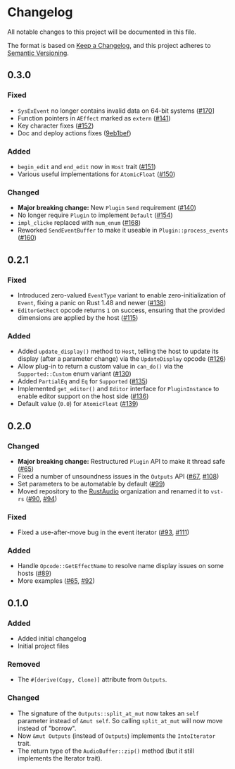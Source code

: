 # Changelog

All notable changes to this project will be documented in this file.

The format is based on [Keep a Changelog](https://keepachangelog.com/en/1.0.0/),
and this project adheres to [Semantic Versioning](https://semver.org/spec/v2.0.0.html).

## 0.3.0

### Fixed

- `SysExEvent` no longer contains invalid data on 64-bit systems ([#170](https://github.com/RustAudio/vst-rs/pull/171)]
- Function pointers in `AEffect` marked as `extern` ([#141](https://github.com/RustAudio/vst-rs/pull/141))
- Key character fixes ([#152](https://github.com/RustAudio/vst-rs/pull/152))
- Doc and deploy actions fixes ([9eb1bef](https://github.com/RustAudio/vst-rs/commit/9eb1bef1826db1581b4162081de05c1090935afb))

### Added

- `begin_edit` and `end_edit` now in `Host` trait ([#151](https://github.com/RustAudio/vst-rs/pull/151))
- Various useful implementations for `AtomicFloat` ([#150](https://github.com/RustAudio/vst-rs/pull/150))

### Changed

- **Major breaking change:** New `Plugin` `Send` requirement ([#140](https://github.com/RustAudio/vst-rs/pull/140))
- No longer require `Plugin` to implement `Default` ([#154](https://github.com/RustAudio/vst-rs/pull/154))
- `impl_clicke` replaced with `num_enum` ([#168](https://github.com/RustAudio/vst-rs/pull/168))
- Reworked `SendEventBuffer` to make it useable in `Plugin::process_events` ([#160](https://github.com/RustAudio/vst-rs/pull/160))

## 0.2.1

### Fixed

- Introduced zero-valued `EventType` variant to enable zero-initialization of `Event`, fixing a panic on Rust 1.48 and newer ([#138](https://github.com/RustAudio/vst-rs/pull/138))
- `EditorGetRect` opcode returns `1` on success, ensuring that the provided dimensions are applied by the host ([#115](https://github.com/RustAudio/vst-rs/pull/115))

### Added

- Added `update_display()` method to `Host`, telling the host to update its display (after a parameter change) via the `UpdateDisplay` opcode ([#126](https://github.com/RustAudio/vst-rs/pull/126))
- Allow plug-in to return a custom value in `can_do()` via the `Supported::Custom` enum variant ([#130](https://github.com/RustAudio/vst-rs/pull/130))
- Added `PartialEq` and `Eq` for `Supported` ([#135](https://github.com/RustAudio/vst-rs/pull/135))
- Implemented `get_editor()` and `Editor` interface for `PluginInstance` to enable editor support on the host side ([#136](https://github.com/RustAudio/vst-rs/pull/136))
- Default value (`0.0`) for `AtomicFloat` ([#139](https://github.com/RustAudio/vst-rs/pull/139))

## 0.2.0

### Changed

- **Major breaking change:** Restructured `Plugin` API to make it thread safe ([#65](https://github.com/RustAudio/vst-rs/pull/65))
- Fixed a number of unsoundness issues in the `Outputs` API ([#67](https://github.com/RustAudio/vst-rs/pull/67), [#108](https://github.com/RustAudio/vst-rs/pull/108))
- Set parameters to be automatable by default ([#99](https://github.com/RustAudio/vst-rs/pull/99))
- Moved repository to the [RustAudio](https://github.com/RustAudio) organization and renamed it to `vst-rs` ([#90](https://github.com/RustAudio/vst-rs/pull/90), [#94](https://github.com/RustAudio/vst-rs/pull/94))

### Fixed

- Fixed a use-after-move bug in the event iterator ([#93](https://github.com/RustAudio/vst-rs/pull/93), [#111](https://github.com/RustAudio/vst-rs/pull/111))

### Added

- Handle `Opcode::GetEffectName` to resolve name display issues on some hosts ([#89](https://github.com/RustAudio/vst-rs/pull/89))
- More examples ([#65](https://github.com/RustAudio/vst-rs/pull/65), [#92](https://github.com/RustAudio/vst-rs/pull/92))

## 0.1.0

### Added

- Added initial changelog
- Initial project files

### Removed

- The `#[derive(Copy, Clone)]` attribute from `Outputs`.

### Changed
- The signature of the `Outputs::split_at_mut` now takes an `self` parameter instead of `&mut self`.
So calling `split_at_mut` will now move instead of "borrow".
- Now `&mut Outputs` (instead of `Outputs`) implements the `IntoIterator` trait.
- The return type of the `AudioBuffer::zip()` method (but it still implements the Iterator trait).
